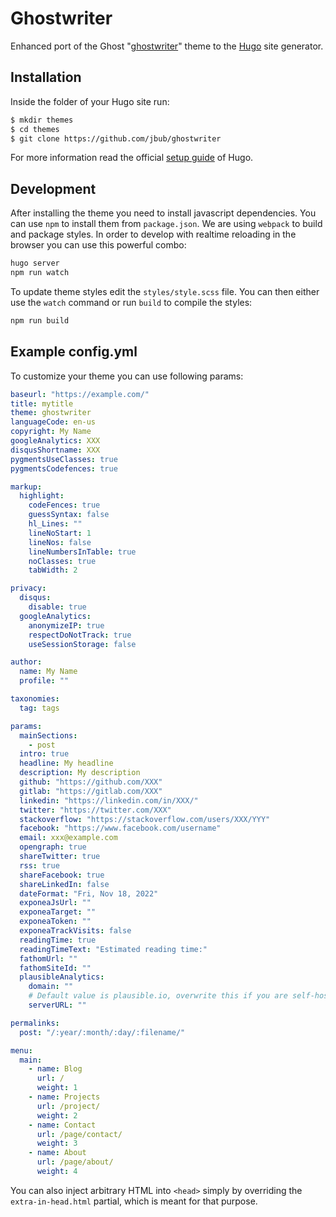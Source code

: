 # Ghostwriter

Enhanced port of the Ghost "[ghostwriter](https://github.com/roryg/ghostwriter)" theme to the [Hugo](https://gohugo.io) site generator.

## Installation

Inside the folder of your Hugo site run:

```bash
$ mkdir themes
$ cd themes
$ git clone https://github.com/jbub/ghostwriter
```

For more information read the official [setup guide](//gohugo.io/overview/installing/) of Hugo.

## Development

After installing the theme you need to install javascript dependencies. You can use 
`npm` to install them from `package.json`. We are using `webpack` to build and package 
styles. In order to develop with realtime reloading in the browser you can use this powerful combo:

```bash
hugo server
npm run watch
```

To update theme styles edit the `styles/style.scss` file. You can then either use the `watch` command
or run `build` to compile the styles:

```bash
npm run build
```

## Example config.yml

To customize your theme you can use following params:

```yaml
baseurl: "https://example.com/"
title: mytitle
theme: ghostwriter
languageCode: en-us
copyright: My Name
googleAnalytics: XXX
disqusShortname: XXX
pygmentsUseClasses: true
pygmentsCodefences: true

markup:
  highlight:
    codeFences: true
    guessSyntax: false
    hl_Lines: ""
    lineNoStart: 1
    lineNos: false
    lineNumbersInTable: true
    noClasses: true
    tabWidth: 2

privacy:
  disqus:
    disable: true
  googleAnalytics:
    anonymizeIP: true
    respectDoNotTrack: true
    useSessionStorage: false

author:
  name: My Name
  profile: ""

taxonomies:
  tag: tags

params:
  mainSections:
    - post
  intro: true
  headline: My headline
  description: My description
  github: "https://github.com/XXX"
  gitlab: "https://gitlab.com/XXX"
  linkedin: "https://linkedin.com/in/XXX/"
  twitter: "https://twitter.com/XXX"
  stackoverflow: "https://stackoverflow.com/users/XXX/YYY"
  facebook: "https://www.facebook.com/username"
  email: xxx@example.com
  opengraph: true
  shareTwitter: true
  rss: true
  shareFacebook: true
  shareLinkedIn: false
  dateFormat: "Fri, Nov 18, 2022"
  exponeaJsUrl: ""
  exponeaTarget: ""
  exponeaToken: ""
  exponeaTrackVisits: false
  readingTime: true
  readingTimeText: "Estimated reading time:"
  fathomUrl: ""
  fathomSiteId: ""
  plausibleAnalytics:
    domain: ""
    # Default value is plausible.io, overwrite this if you are self-hosting or using a custom domain
    serverURL: ""

permalinks:
  post: "/:year/:month/:day/:filename/"

menu:
  main:
    - name: Blog
      url: /
      weight: 1
    - name: Projects
      url: /project/
      weight: 2
    - name: Contact
      url: /page/contact/
      weight: 3
    - name: About
      url: /page/about/
      weight: 4
```

You can also inject arbitrary HTML into `<head>` simply by overriding the `extra-in-head.html`
partial, which is meant for that purpose.
